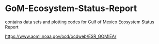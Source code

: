 # GoM-Ecosystem-Status-Report

contains data sets and plotting codes for Gulf of Mexico Ecosystem Status Report

https://www.aoml.noaa.gov/ocd/ocdweb/ESR_GOMIEA/